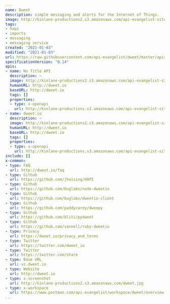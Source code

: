 ```yaml
---
name: Dweet
description: simple messaging and alerts for the Internet of Things.
image: http://kinlane-productions2.s3.amazonaws.com/api-evangelist-site/company/logos/5ZoIm6oE_400x400.png
tags:
- hapi
- imports
- messaging
- messaging service
created: "2021-01-03"
modified: "2021-01-03"
url: https://raw.githubusercontent.com/api-evangelist/dweet/master/apis.json
specificationVersion: "0.14"
apis:
- name: No Title API
  description: ~
  image: http://kinlane-productions2.s3.amazonaws.com/api-evangelist-site/company/logos/5ZoIm6oE_400x400.png
  humanURL: http://dweet.io
  baseURL: http://dweet.io
  tags: []
  properties:
  - type: x-openapi
    url: http://kinlane-productions.s3.amazonaws.com/api-evangelist-site/company/openapis/no-title-api.json
- name: dweet.io
  description: ~
  image: http://kinlane-productions2.s3.amazonaws.com/api-evangelist-site/company/logos/5ZoIm6oE_400x400.png
  humanURL: http://dweet.io
  baseURL: http://dweet.io
  tags: []
  properties:
  - type: x-openapi
    url: http://kinlane-productions.s3.amazonaws.com/api-evangelist-site/company/openapis/dweet-io.json
include: []
x-common:
- type: FAQ
  url: http://dweet.io/faq
- type: Github
  url: https://github.com/jheising/HAPI
- type: Github
  url: https://github.com/buglabs/node-dweetio
- type: Github
  url: https://github.com/buglabs/dweetio-client
- type: Github
  url: https://github.com/paddycarey/dweepy
- type: Github
  url: https://github.com/bliti/pydweet
- type: Github
  url: https://github.com/vannell/ruby-dweetio
- type: Privacy
  url: https://dweet.io/privacy_and_terms
- type: Twitter
  url: https://twitter.com/dweet_io
- type: Twitter
  url: https://twitter.com/share
- type: Base URL
  url: vz.dweet.io
- type: Website
  url: http://dweet.io
- type: x-screenshot
  url: http://kinlane-productions2.s3.amazonaws.com/dweet.jpg
- type: x-workspace
  url: https://www.postman.com/api-evangelist/workspace/dweet/overview
...
```

